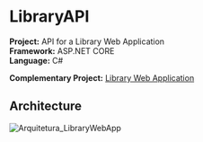 # LibraryAPI
**Project:** API for a Library Web Application<br>
**Framework:** ASP.NET CORE<br>
**Language:** C#


**Complementary Project:** [Library Web Application](https://github.com/SwamiCarvalho/LibraryWebApp)

## Architecture
![Arquitetura_LibraryWebApp](https://github.com/SwamiCarvalho/LibraryAPI/assets/44226533/1e56e3fa-c5ba-4269-8c6c-816013066af0)

